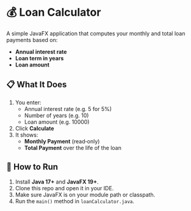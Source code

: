 # 💰 Loan Calculator

A simple JavaFX application that computes your monthly and total loan payments based on:

- **Annual interest rate**  
- **Loan term in years**  
- **Loan amount**  

## 📋 What It Does

1. You enter:
   - Annual interest rate (e.g. 5 for 5%)  
   - Number of years (e.g. 10)  
   - Loan amount (e.g. 10000)  
2. Click **Calculate**  
3. It shows:
   - **Monthly Payment** (read‑only)  
   - **Total Payment** over the life of the loan  

## 🚀 How to Run

1. Install **Java 17+** and **JavaFX 19+**.  
2. Clone this repo and open it in your IDE.  
3. Make sure JavaFX is on your module path or classpath.  
4. Run the `main()` method in `loanCalculator.java`.  

